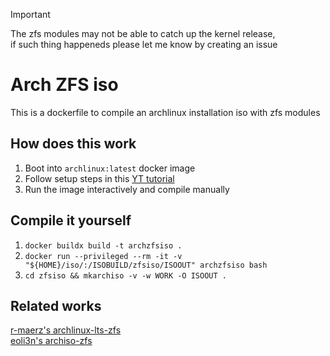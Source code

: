 > [!IMPORTANT]
> The zfs modules may not be able to catch up the kernel release, \
> if such thing happeneds please let me know by creating an issue

# Arch ZFS iso

This is a dockerfile to compile an archlinux installation iso with zfs modules

## How does this work

1. Boot into `archlinux:latest` docker image
2. Follow setup steps in this [YT tutorial](https://youtu.be/CcSjnqreUcQ?si=iqtFt0PYebQDER6t)
3. Run the image interactively and compile manually

## Compile it yourself
1. `docker buildx build -t archzfsiso .`
2. `docker run --privileged --rm -it -v "${HOME}/iso/:/ISOBUILD/zfsiso/ISOOUT" archzfsiso bash`
3. `cd zfsiso && mkarchiso -v -w WORK -O ISOOUT .`

## Related works

[r-maerz's archlinux-lts-zfs](https://github.com/r-maerz/archlinux-lts-zfs) \
[eoli3n's archiso-zfs](https://github.com/eoli3n/archiso-zfs)
